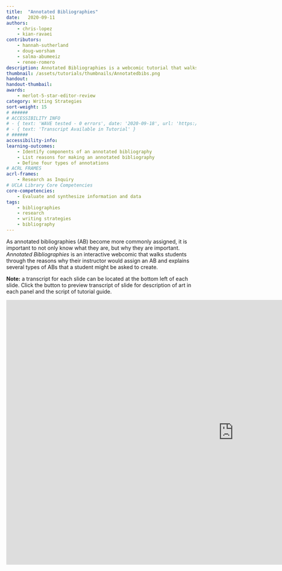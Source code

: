 ```yaml
---
title:  "Annotated Bibliographies"
date:   2020-09-11
authors: 
    - chris-lopez
    - kian-ravaei
contributors:
    - hannah-sutherland
    - doug-worsham
    - salma-abumeeiz
    - renee-romero
description: Annotated Bibliographies is a webcomic tutorial that walks learners through what annotated bibliographies are, why they're important, and the kind of annotated bibliographies they might be asked by their instructor to make.
thumbnail: /assets/tutorials/thumbnails/Annotatedbibs.png
handout:
handout-thumbail: 
awards:
    - merlot-5-star-editor-review
category: Writing Strategies
sort-weight: 15
# ######
# ACCESSIBILITY INFO
# - { text: 'WAVE tested - 0 errors', date: '2020-09-18', url: 'https://wave.webaim.org/' }
# - { text: 'Transcript Available in Tutorial' }
# ######
accessibility-info:
learning-outcomes:
    - Identify components of an annotated bibliography
    - List reasons for making an annotated bibliography
    - Define four types of annotations
# ACRL FRAMES
acrl-frames:
    - Research as Inquiry
# UCLA Library Core Competencies
core-competencies:
    - Evaluate and synthesize information and data
tags:
    - bibliographies
    - research
    - writing strategies
    - bibliography
---
```

As annotated bibliographies (AB) become more commonly assigned, it is important to not only know what they are, but why they are important. _Annotated Bibliographies_ is an interactive webcomic that walks students through the reasons why their instructor would assign an AB and explains several types of ABs that a student might be asked to create.

**Note:** a transcript for each slide can be located at the bottom left of each slide. Click the button to preview transcript of slide for description of art in each panel and the script of tutorial guide.

<iframe src="https://uclabruinlearn.h5p.com/content/1291709931638580108/embed" width="1206" height="704" frameborder="0" allowfullscreen="allowfullscreen"></iframe><script src="https://uclalibrary.github.io/research-tips/assets/js/resizer.js" charset="UTF-8"></script>
